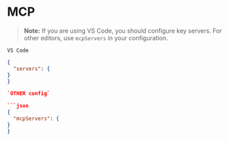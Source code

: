 # MCP

> **Note:** If you are using VS Code, you should configure key servers. For other editors, use `mcpServers` in your configuration.

`VS Code`

````json
{
  "servers": {
}
}

`OTHER config`

```json
{
  "mcpServers": {
}
}
````
